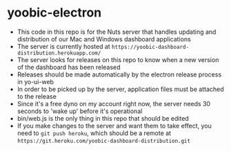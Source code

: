 # yoobic-electron
* This code in this repo is for the Nuts server that handles updating and distribution of our Mac and Windows dashboard applications
* The server is currently hosted at `https://yoobic-dashboard-distribution.herokuapp.com/`
* The server looks for releases on this repo to know when a new version of the dashboard has been released
* Releases should be made automatically by the electron release process in yo-ui-web
* In order to be picked up by the server, application files must be attached to the release
* Since it's a free dyno on my account right now, the server needs 30 seconds to 'wake up' before it's operational
* bin/web.js is the only thing in this repo that should be edited
* If you make changes to the server and want them to take effect, you need to `git push heroku`, which should be a remote at `https://git.heroku.com/yoobic-dashboard-distribution.git`
